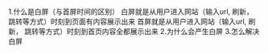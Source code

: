 1.什么是白屏（与首屏时间的区别）
  白屏就是从用户进入网站（输入url, 刷新， 跳转等方式）时刻到页面有内容展示出来
  首屏就是从用户进入网站（输入url, 刷新， 跳转等方式）时刻到首页内容全都展示出来
2.为什么会产生白屏
3.怎么解决白屏
